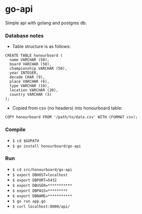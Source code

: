 # go-api
Simple api with golang and postgres db.

### Database notes
* Table structure is as follows:
```
CREATE TABLE honourboard (  
  name VARCHAR (50),  
  board VARCHAR (50),  
  championship VARCHAR (50),  
  year INTEGER,  
  decade CHAR (9),  
  place VARCHAR (6),  
  type VARCHAR (10),  
  location VARCHAR (20),  
  country VARCHAR (3)  
);
```
* Copied from csv (no headers) into honourboard table:
```
COPY honourboard FROM '/path/to/data.csv' WITH (FORMAT csv);
```
### Compile
* ```$ cd $GOPATH```
* ```$ go install honourboard/go-api```

### Run 
* ```$ cd src/honourboard/go-api```
* ```$ export DBHOST=localhost```
* ```$ export DBPORT=5432```
* ```$ export DBUSER=***********```
* ```$ export DBPASS=*********```
* ```$ export DBNAME=***********```
* ```$ go run app.go```
* ```$ curl localhost:8000/api/```
